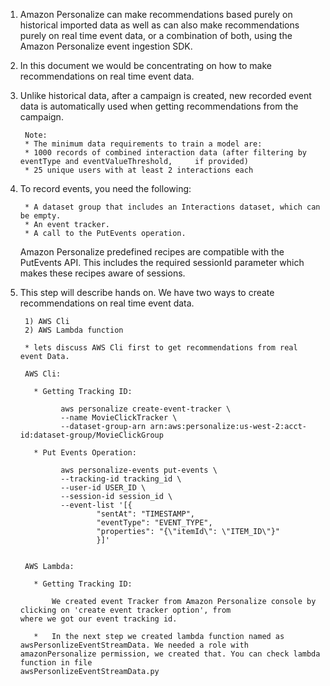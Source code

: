 1) Amazon Personalize can make recommendations based purely on historical imported data as well as can also make                recommendations purely on real time event data, or a combination of both, using the Amazon Personalize event ingestion        SDK.

2) In this document we would be concentrating on how to make recommendations on real time event data.

3) Unlike historical data, after a campaign is created, new recorded event data is automatically used when getting              recommendations from the campaign.

        Note:
        * The minimum data requirements to train a model are:
        * 1000 records of combined interaction data (after filtering by eventType and eventValueThreshold,     if provided)
        * 25 unique users with at least 2 interactions each


4) To record events, you need the following:

        * A dataset group that includes an Interactions dataset, which can be empty.
        * An event tracker.
        * A call to the PutEvents operation.

   Amazon Personalize predefined recipes are compatible with the PutEvents API. This includes the required sessionId            parameter which makes these recipes aware of sessions.


5) This step will describe hands on. We have two ways to create recommendations on real time event data.

        1) AWS Cli 
        2) AWS Lambda function

        * lets discuss AWS Cli first to get recommendations from real event Data.

        AWS Cli:

          * Getting Tracking ID:

                aws personalize create-event-tracker \
                --name MovieClickTracker \
                --dataset-group-arn arn:aws:personalize:us-west-2:acct-id:dataset-group/MovieClickGroup 
        
          * Put Events Operation:

                aws personalize-events put-events \
                --tracking-id tracking_id \
                --user-id USER_ID \
                --session-id session_id \
                --event-list '[{
                        "sentAt": "TIMESTAMP",
                        "eventType": "EVENT_TYPE",
                        "properties": "{\"itemId\": \"ITEM_ID\"}"
                        }]'


        AWS Lambda: 

          * Getting Tracking ID: 

              We created event Tracker from Amazon Personalize console by clicking on 'create event tracker option', from                   where we got our event tracking id.

          *   In the next step we created lambda function named as awsPersonlizeEventStreamData. We needed a role with                     amazonPersonalize permission, we created that. You can check lambda function in file                                         awsPersonlizeEventStreamData.py            
